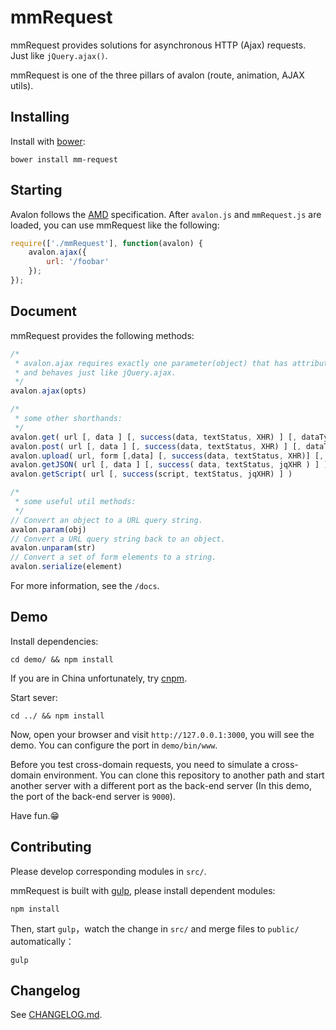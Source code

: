 mmRequest
=========

mmRequest provides solutions for asynchronous HTTP (Ajax) requests. Just like `jQuery.ajax()`.

mmRequest is one of the three pillars of avalon (route, animation, AJAX utils).

Installing
------------

Install with [bower](http://bower.io/):

```
bower install mm-request
```

Starting
------------

Avalon follows the [AMD](https://github.com/amdjs/amdjs-api) specification. After `avalon.js` and `mmRequest.js` are loaded, you can use mmRequest like the following:

```javascript
require(['./mmRequest'], function(avalon) {
    avalon.ajax({
        url: '/foobar'
    });
});
```

Document
-------------
mmRequest provides the following methods:

```javascript
/*
 * avalon.ajax requires exactly one parameter(object) that has attributes like url, type, success, dataType,
 * and behaves just like jQuery.ajax.
 */
avalon.ajax(opts)

/*
 * some other shorthands:
 */
avalon.get( url [, data ] [, success(data, textStatus, XHR) ] [, dataType ] )
avalon.post( url [, data ] [, success(data, textStatus, XHR) ] [, dataType ] )
avalon.upload( url, form [,data] [, success(data, textStatus, XHR)] [, dataType])
avalon.getJSON( url [, data ] [, success( data, textStatus, jqXHR ) ] )
avalon.getScript( url [, success(script, textStatus, jqXHR) ] )

/*
 * some useful util methods:
 */
// Convert an object to a URL query string.
avalon.param(obj)
// Convert a URL query string back to an object.
avalon.unparam(str)
// Convert a set of form elements to a string.
avalon.serialize(element)
```

For more information, see the `/docs`.

Demo
----

Install dependencies:

```
cd demo/ && npm install
```

If you are in China unfortunately, try [cnpm](http://cnpmjs.org/).

Start sever:

```
cd ../ && npm install
```

Now, open your browser and visit `http://127.0.0.1:3000`, you will see the demo. You can configure the port in `demo/bin/www`.

Before you test cross-domain requests, you need to simulate a cross-domain environment. You can clone this repository to another path and start another server with a different port as the back-end server (In this demo, the port of the back-end server is `9000`).

Have fun.:grin:

Contributing
------------

Please develop corresponding modules in `src/`.

mmRequest is built with [gulp](http://gulpjs.com/), please install dependent modules:

```
npm install
```

Then, start `gulp`，watch the change in `src/` and merge files to `public/` automatically：

```
gulp
```

Changelog
------------

See [CHANGELOG.md](CHANGELOG.md).
